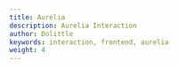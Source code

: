 ```yaml
---
title: Aurelia
description: Aurelia Interaction
author: Dolittle
keywords: interaction, frontend, aurelia
weight: 4
---
```

